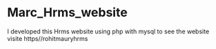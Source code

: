 # Marc_Hrms_website
I developed this Hrms website using php with mysql  to see the website visite https//rohitmauryhrms
